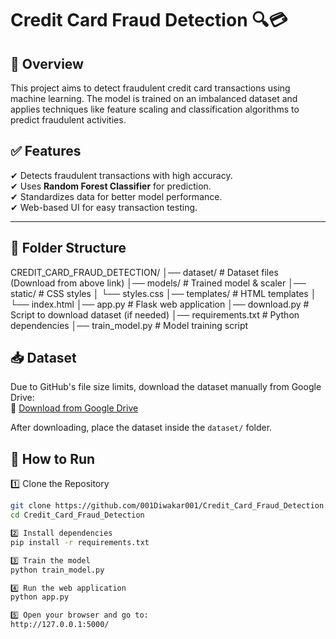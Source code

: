 # Credit Card Fraud Detection 🔍💳

## 📌 Overview  
This project aims to detect fraudulent credit card transactions using machine learning. The model is trained on an imbalanced dataset and applies techniques like feature scaling and classification algorithms to predict fraudulent activities.

## ✅ Features  
✔ Detects fraudulent transactions with high accuracy.  
✔ Uses **Random Forest Classifier** for prediction.  
✔ Standardizes data for better model performance.  
✔ Web-based UI for easy transaction testing.  

---

## 📂 Folder Structure  

CREDIT_CARD_FRAUD_DETECTION/
│── dataset/               # Dataset files (Download from above link)
│── models/                # Trained model & scaler
│── static/                # CSS styles
│   └── styles.css
│── templates/             # HTML templates
│   └── index.html
│── app.py                 # Flask web application
│── download.py            # Script to download dataset (if needed)
│── requirements.txt       # Python dependencies
│── train_model.py         # Model training script



## 📥 Dataset  
Due to GitHub's file size limits, download the dataset manually from Google Drive:  
🔗 [Download from Google Drive](https://drive.google.com/drive/folders/1ZwnJQd_EFIwg8ETmSnjBJadPLDT51WJN?usp=sharing)  

After downloading, place the dataset inside the `dataset/` folder.

## 🚀 How to Run  

1️⃣ Clone the Repository  
```sh
git clone https://github.com/001Diwakar001/Credit_Card_Fraud_Detection.git
cd Credit_Card_Fraud_Detection

2️⃣ Install dependencies
pip install -r requirements.txt

3️⃣ Train the model
python train_model.py

4️⃣ Run the web application
python app.py

5️⃣ Open your browser and go to:
http://127.0.0.1:5000/
